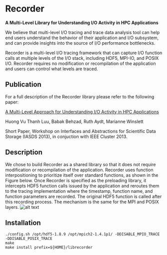 Recorder
========
**A Multi-Level Library for Understanding I/O Activity in HPC Applications**

We believe that multi-level I/O tracing and trace data analysis tool can help
end users understand the behavior of their application and I/O subsystem, and
can provide insights into the source of I/O performance bottlenecks.

Recorder is a multi-level I/O tracing framework that can capture I/O function
calls at multiple levels of the I/O stack, including HDF5, MPI-IO, and POSIX
I/O. Recorder requires no modification or recompilation of the application and
users can control what levels are traced.


Publication
-----------

For a full description of the Recorder library please refer to the following
paper:

[A Multi-Level Approach for Understanding I/O Activity in HPC
Applications](http://web.engr.illinois.edu/~bbehza2/files/Babak_Behzad_IASDS_2013_paper.pdf)

Huong Vu Thanh Luu, Babak Behzad, Ruth Aydt, Marianne Winslett

Short Paper, Workshop on Interfaces and Abstractions for Scientific Data Storage
(IASDS 2013), in conjuction with IEEE Cluster 2013.


Description
-----------

We chose to build Recorder as a shared library so that it does not require
modification or recompilation of the application. Recorder uses function
interpositioning to prioritize itself over standard functions, as shown in the
Figure below. Once Recorder is specified as the preloading library, it
intercepts HDF5 function calls issued by the application and reroutes them to
the tracing implementation where the timestamp, function name, and function
parameters are recorded. The original HDF5 function is called after this
recording process. The mechanism is the same for the MPI and POSIX layers. ![alt
text](http://web.engr.illinois.edu/~bbehza2/files/H5Tuner-Design.png "Dynamic
instrumentation of I/O stack by Recorder")

Installation
------------

    ./config.sh /opt/hdf5-1.8.9 /opt/mpich2-1.4.1p1/ -DDISABLE_MPIO_TRACE -DDISABLE_POSIX_TRACE
    make
    make install prefix=${HOME}/librecorder


